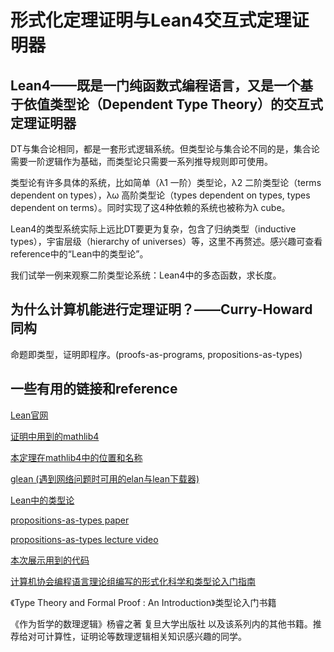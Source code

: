 # 形式化定理证明与Lean4交互式定理证明器

## Lean4——既是一门纯函数式编程语言，又是一个基于依值类型论（Dependent Type Theory）的交互式定理证明器

DT与集合论相同，都是一套形式逻辑系统。但类型论与集合论不同的是，集合论需要一阶逻辑作为基础，而类型论只需要一系列推导规则即可使用。

类型论有许多具体的系统，比如简单（λ1 一阶）类型论，λ2 二阶类型论（terms dependent on types），λω 高阶类型论（types dependent on types, types dependent on terms）。同时实现了这4种依赖的系统也被称为λ cube。

Lean4的类型系统实际上远比DT要更为复杂，包含了归纳类型（inductive types），宇宙层级（hierarchy of universes）等，这里不再赘述。感兴趣可查看reference中的“Lean中的类型论”。

我们试举一例来观察二阶类型论系统：Lean4中的多态函数，求长度。

## 为什么计算机能进行定理证明？——Curry-Howard同构

命题即类型，证明即程序。(proofs-as-programs, propositions-as-types)

## 一些有用的链接和reference

[Lean官网](https://lean-lang.org/)

[证明中用到的mathlib4](https://github.com/leanprover-community/mathlib4)

[本定理在mathlib4中的位置和名称](https://github.com/leanprover-community/mathlib4)

[glean (遇到网络问题时可用的elan与lean下载器)](https://github.com/alissa-tung/glean)

[Lean中的类型论](https://github.com/digama0/lean-type-theory/releases/tag/v1.0)

[propositions-as-types paper](https://homepages.inf.ed.ac.uk/wadler/papers/propositions-as-types/propositions-as-types.pdf)

[propositions-as-types lecture video](https://www.youtube.com/watch?v=IOiZatlZtGU&ab_channel=StrangeLoopConference)

[本次展示用到的代码](https://github.com/lunaticabs/graph-theorylesson)

[计算机协会编程语言理论组编写的形式化科学和类型论入门指南](https://theory.know-cnu.wiki/tt.html)

《Type Theory and Formal Proof : An Introduction》类型论入门书籍

《作为哲学的数理逻辑》杨睿之著 复旦大学出版社 以及该系列内的其他书籍。推荐给对可计算性，证明论等数理逻辑相关知识感兴趣的同学。

